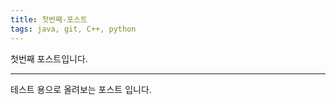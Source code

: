 ```yaml
---
title: 첫번째-포스트
tags: java, git, C++, python
---
```


첫번째 포스트입니다.

<!--more-->

---

테스트 용으로 올려보는 포스트 입니다.
